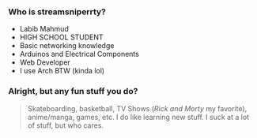 ### Who is streamsniperrty?
- Labib Mahmud
- HIGH SCHOOL STUDENT
- Basic networking knowledge
- Arduinos and Electrical Components
- Web Developer
- I use Arch BTW (kinda lol)

### Alright, but any fun stuff you do?
> Skateboarding, basketball, TV Shows (*Rick and Morty* my favorite), anime/manga, games, etc. I do like learning new stuff. I suck at a lot of stuff, but who cares.

<!---
streamsniperrty/streamsniperrty is a ✨ special ✨ repository because its `README.md` (this file) appears on your GitHub profile.
You can click the Preview link to take a look at your changes.
--->
